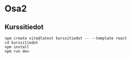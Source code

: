 
# Osa2

## Kurssitiedot

```
npm create vite@latest kurssitiedot -- --template react
cd kurssitiedot
npm install
npm run dev
```

